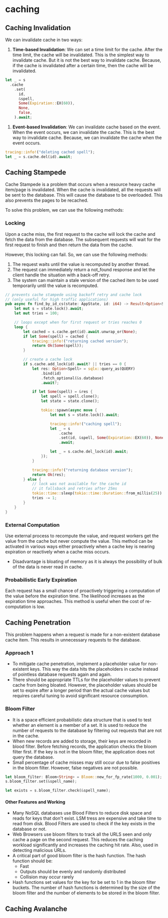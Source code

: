 # caching

## Caching Invalidation

We can invalidate cache in two ways:

1. **Time-based Invalidation**: We can set a time limit for the cache. After the time limit, the cache will be invalidated. This is the simplest way to invalidate cache. But it is not the best way to invalidate cache. Because, if the cache is invalidated after a certain time, then the cache will be invalidated.

```rust
let _ = s
  .cache
    .set(
      id,
      &spell,
      Some(Expiration::EX(60)),
      None,
      false,
    ).await;
```

1. **Event-based Invalidation**: We can invalidate cache based on the event. When the event occurs, we can invalidate the cache. This is the best way to invalidate cache. Because, we can invalidate the cache when the event occurs.

```rust
tracing::info!("deleting cached spell");
let _ = s.cache.del(id).await;
```

## Caching Stampede

Cache Stampede is a problem that occurs when a resource heavy cache item/page is invalidated. When the cache is invalidated, all the requests will be sent to the database. This will cause the database to be overloaded. This also prevents the pages to be recached.

To solve this problem, we can use the following methods:

### Locking

Upon a cache miss, the first request to the cache will lock the cache and fetch the data from the database. The subsequent requests will wait for the first request to finish and then return the data from the cache.

However, this locking can fail. So, we can use the following methods:

1. The request waits until the value is recomputed by another thread.
2. The request can immediately return a not_found response and let the client handle the situation with a back-off retry.
3. The system can maintain a stale version of the cached item to be used temporarily until the value is recomputed.

```rust
// prevents cache stampede using backoff retry and cache lock
// (only useful for high traffic applications)
pub async fn find_by_id_cs(state: AppState, id: i64) -> Result<Option<Spell>, Box<dyn Error>> {
    let mut s = state.lock().await;
    let mut tries = 100;

    // loops except when for first request or tries reaches 0
    loop {
        let cached = s.cache.get(id).await.unwrap_or(None);
        if let Some(spell) = cached {
            tracing::info!("returning cached version");
            return Ok(Some(spell));
        }

        // create a cache lock
        if s.cache.add_lock(id).await? || tries == 0 {
            let res: Option<Spell> = sqlx::query_as(QUERY)
                .bind(id)
                .fetch_optional(&s.database)
                .await?;

            if let Some(spell) = &res {
                let spell = spell.clone();
                let state = state.clone();

                tokio::spawn(async move {
                    let mut s = state.lock().await;

                    tracing::info!("caching spell");
                    let _ = s
                        .cache
                        .set(id, &spell, Some(Expiration::EX(60)), None, false)
                        .await;

                    let _ = s.cache.del_lock(id).await;
                });
            }

            tracing::info!("returning database version");
            return Ok(res);
        } else {
            // lock was not available for the cache id
            // it fallsback and retries after 25ms
            tokio::time::sleep(tokio::time::Duration::from_millis(25)).await;
            tries -= 1;
        }
    }
}
```

### External Computation

Use external process to recompute the value, and request workers get the value from the cache but never compute the value.
This method can be activated in various ways either proactively when a cache key is nearing expiration or reactively when a cache miss occurs.

- Disadvantage is bloating of memory as it is always the possibility of bulk of the data is never read in cache.

### Probabilistic Early Expiration

Each request has a small chance of proactively triggering a computation of the value before the expiration time. The likelihood increases as the expiration time approaches. This method is useful when the cost of re-computation is low.

## Caching Penetration

This problem happens when a request is made for a non-existent database cache item. This results in unnecessary requests to the database.

### Approach 1

- To mitigate cache penetration, implement a placeholder value for non-existent keys. This way the data hits the placeholders in cache instead of pointless database requests again and again.
- There should be appropriate TTLs for the placeholder values to prevent cache from being bloated. However, the placeholder values should be set to expire after a longer period than the actual cache values but requires careful tuning to avoid significant resource consumption.

### Bloom Filter

- It is a space efficient probabilistic data structure that is used to test whether an element is a member of a set. It is used to reduce the number of requests to the database by filtering out requests that are not in the cache.
- When new records are added to storage, their keys are recorded in blood filter. Before fetching records, the application checks the bloom filter first. If the key is not in the bloom filter, the application does not query the database.
- Small percentage of cache misses may still occur due to false positives in the bloom filter. However, false negatives are not possible.

```rust
let bloom_filter: Bloom<String> = Bloom::new_for_fp_rate(1000, 0.001);
s.bloom_filter.set(&spell_name);

let exists = s.bloom_filter.check(&spell_name);
```

#### Other Features and Working

- Many NoSQL databases use Blood Filters to reduce disk space and reads for keys that don't exist. LSM tress are expensive and take time to read from disk. Blood Filters are used to check if the key exists in the database or not.
- Web Browsers use bloom filters to track all the URLS seen and only cache a page on the second request. This reduces the caching workload significantly and increases the caching hit rate. Also, used in detecting malicious URLs.
- A critical part of good bloom filter is the hash function. The hash function should be:
  - Fast
  - Outputs should be evenly and randomly distributed
  - Collision may occur rarely
- Hash functions set values for the key for be set to 1 in the bloom filter buckets. The number of hash functions is determined by the size of the bloom filter and the number of elements to be stored in the bloom filter.

## Caching Avalanche
